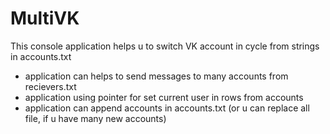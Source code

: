 # MultiVK
This console application helps u to switch VK account in cycle from strings in accounts.txt
  - application can helps to send messages to many accounts from recievers.txt
  - application using pointer for set current user in rows from accounts
  - application can append accounts in accounts.txt (or u can replace all file, if u have many new accounts)
